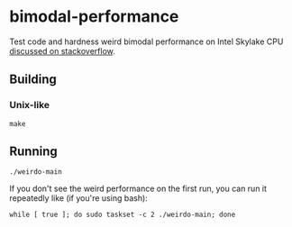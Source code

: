 # bimodal-performance

Test code and hardness weird bimodal performance on Intel Skylake CPU [discussed on stackoverflow](https://stackoverflow.com/questions/47851120/unexpectedly-poor-and-bimodal-performance-for-simple-store-loop-on-intel-skylake).

## Building

### Unix-like

    make
    
## Running

    ./weirdo-main
    
If you don't see the weird performance on the first run, you can run it repeatedly like (if you're using bash):

    while [ true ]; do sudo taskset -c 2 ./weirdo-main; done

